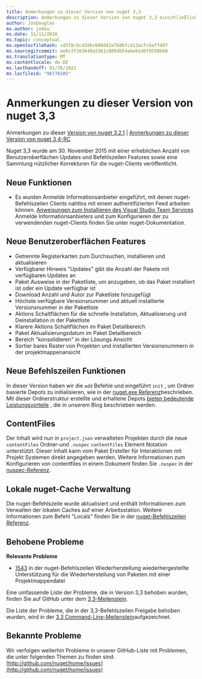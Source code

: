 ```yaml
---
title: Anmerkungen zu dieser Version von nuget 3,3
description: Anmerkungen zu dieser Version von nuget 3,3 einschließlich bekannter Probleme, Fehlerbehebungen, hinzugefügter Features und dcrs.
author: JonDouglas
ms.author: jodou
ms.date: 11/11/2016
ms.topic: conceptual
ms.openlocfilehash: cd3f8c9c4586c608d41e7b8bfc413acfc6aff497
ms.sourcegitcommit: ee6c3f203648a5561c809db54ebeb1d0f0598b68
ms.translationtype: MT
ms.contentlocale: de-DE
ms.lasthandoff: 01/26/2021
ms.locfileid: "98776505"
---
```

# <a name="nuget-33-release-notes"></a>Anmerkungen zu dieser Version von nuget 3,3

Anmerkungen zu dieser [Version von nuget 3.2.1](../release-notes/nuget-3.2.1.md)  |  [Anmerkungen zu dieser Version von nuget 3,4-RC](../release-notes/nuget-3.4-RC.md)

Nuget 3,3 wurde am 30. November 2015 mit einer erheblichen Anzahl von Benutzeroberflächen Updates und Befehlszeilen Features sowie eine Sammlung nützlicher Korrekturen für die nuget-Clients veröffentlicht.

## <a name="new-features"></a>Neue Funktionen

* Es wurden Anmelde Informationsanbieter eingeführt, mit denen nuget-Befehlszeilen Clients nahtlos mit einem authentifizierten Feed arbeiten können. [Anweisungen zum Installieren des Visual Studio Team Services ](../reference/extensibility/nuget-exe-credential-providers.md) Anmelde Informationsanbieters und zum Konfigurieren der zu verwendenden nuget-Clients finden Sie unter nuget-Dokumentation.

## <a name="new-user-interface-features"></a>Neue Benutzeroberflächen Features

* Getrennte Registerkarten zum Durchsuchen, installieren und aktualisieren
* Verfügbarer Hinweis "Updates" gibt die Anzahl der Pakete mit verfügbaren Updates an
* Paket Ausweise in der Paketliste, um anzugeben, ob das Paket installiert ist oder ein Update verfügbar ist
* Download Anzahl und Autor zur Paketliste hinzugefügt
* Höchste verfügbare Versionsnummer und aktuell installierte Versionsnummer in der Paketliste
* Aktions Schaltflächen für die schnelle Installation, Aktualisierung und Deinstallation in der Paketliste
* Klarere Aktions Schaltflächen im Paket Detailbereich
* Paket Aktualisierungsdatum im Paket Detailbereich
* Bereich "konsolidieren" in der Lösungs Ansicht
* Sortier bares Raster von Projekten und installierten Versionsnummern in der projektmappenansicht

## <a name="new-command-line-features"></a>Neue Befehlszeilen Funktionen

In dieser Version haben wir die `add` Befehle und eingeführt `init` , um Ordner basierte Depots zu initialisieren, wie in der [nuget.exe Referenz](../reference/nuget-exe-cli-reference.md)beschrieben. Mit dieser Ordnerstruktur erstellte und erhaltene Depots [bieten bedeutende Leistungsvorteile](http://blog.nuget.org/20150922/Accelerate-Package-Source.html) , die in unserem Blog beschrieben werden.

## <a name="contentfiles"></a>ContentFiles

Der Inhalt wird nun in `project.json` verwalteten Projekten durch die neue `contentFiles` Ordner-und `.nuspec` `contentFiles` Element Notation unterstützt.  Dieser Inhalt kann vom Paket Ersteller für Interaktionen mit Projekt Systemen direkt angegeben werden.  Weitere Informationen zum Konfigurieren von contentfiles in einem Dokument finden Sie `.nuspec` in der [nuspec-Referenz](../reference/nuspec.md).

## <a name="nuget-locals-cache-management"></a>Lokale nuget-Cache Verwaltung

Die nuget-Befehlszeile wurde aktualisiert und enthält Informationen zum Verwalten der lokalen Caches auf einer Arbeitsstation.  Weitere Informationen zum Befehl "Locals" finden Sie in der [nuget-Befehlszeilen Referenz](../reference/cli-reference/cli-ref-locals.md).

## <a name="fixed-issues"></a>Behobene Probleme

**Relevante Probleme**

* [1543](https://github.com/NuGet/Home/issues/1543) in der nuget-Befehlszeilen Wiederherstellung wiederhergestellte Unterstützung für die Wiederherstellung von Paketen mit einer Projektmappendatei

Eine umfassende Liste der Probleme, die in Version 3,3 behoben wurden, finden Sie auf GitHub unter dem [3,3-Meilenstein](https://github.com/NuGet/Home/issues?q=is%3Aissue+milestone%3A3.3.0+is%3Aclosed).

Die Liste der Probleme, die in der 3,3-Befehlszeilen Freigabe behoben wurden, wird in der [3,3 Command-Line-Meilenstein](https://github.com/NuGet/Home/issues?q=is%3Aissue+is%3Aclosed+milestone%3A3.3.0-commandline)aufgezeichnet.

## <a name="known-issues"></a>Bekannte Probleme

Wir verfolgen weiterhin Probleme in unserer GitHub-Liste mit Problemen, die unter folgenden Themen zu finden sind: [http://github.com/nuget/home/issues](http://github.com/nuget/home/issues)